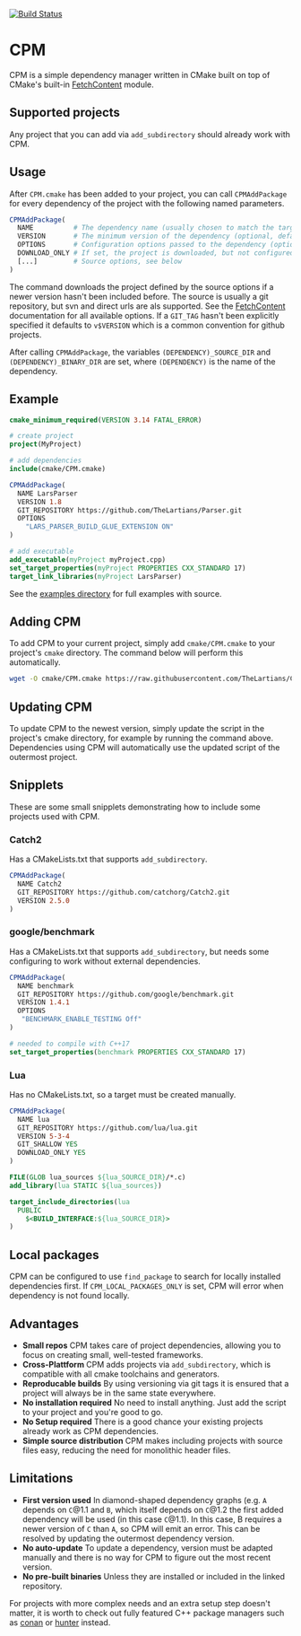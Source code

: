 [![Build Status](https://travis-ci.com/TheLartians/CPM.svg?branch=master)](https://travis-ci.com/TheLartians/CPM)

# CPM

CPM is a simple dependency manager written in CMake built on top of CMake's built-in [FetchContent](https://cmake.org/cmake/help/latest/module/FetchContent.html) module.

## Supported projects

Any project that you can add via `add_subdirectory` should already work with CPM.

## Usage

After `CPM.cmake` has been added to your project, you can call `CPMAddPackage` for every dependency of the project with the following named parameters.

```cmake
CPMAddPackage(
  NAME          # The dependency name (usually chosen to match the target name)
  VERSION       # The minimum version of the dependency (optional, defaults to 0)
  OPTIONS       # Configuration options passed to the dependency (optional)
  DOWNLOAD_ONLY # If set, the project is downloaded, but not configured (optional)
  [...]         # Source options, see below
)
```

The command downloads the project defined by the source options if a newer version hasn't been included before.
The source is usually a git repository, but svn and direct urls are als supported.
See the [FetchContent](https://cmake.org/cmake/help/latest/module/FetchContent.html) documentation for all available options.
If a `GIT_TAG` hasn't been explicitly specified it defaults to `v$VERSION` which is a common convention for github projects.

After calling `CPMAddPackage`, the variables `(DEPENDENCY)_SOURCE_DIR` and `(DEPENDENCY)_BINARY_DIR` are set, where `(DEPENDENCY)` is the name of the dependency.

## Example

```cmake
cmake_minimum_required(VERSION 3.14 FATAL_ERROR)

# create project
project(MyProject)

# add dependencies
include(cmake/CPM.cmake)

CPMAddPackage(
  NAME LarsParser
  VERSION 1.8
  GIT_REPOSITORY https://github.com/TheLartians/Parser.git
  OPTIONS
    "LARS_PARSER_BUILD_GLUE_EXTENSION ON"
)

# add executable
add_executable(myProject myProject.cpp)
set_target_properties(myProject PROPERTIES CXX_STANDARD 17)
target_link_libraries(myProject LarsParser)
```

See the [examples directory](https://github.com/TheLartians/CPM/tree/master/examples) for full examples with source.

## Adding CPM

To add CPM to your current project, simply add `cmake/CPM.cmake` to your project's `cmake` directory. The command below will perform this automatically.

```bash
wget -O cmake/CPM.cmake https://raw.githubusercontent.com/TheLartians/CPM/master/cmake/CPM.cmake
```

## Updating CPM

To update CPM to the newest version, simply update the script in the project's cmake directory, for example by running the command above. Dependencies using CPM will automatically use the updated script of the outermost project.

## Snipplets

These are some small snipplets demonstrating how to include some projects used with CPM.

### Catch2

Has a CMakeLists.txt that supports `add_subdirectory`.

```cmake
CPMAddPackage(
  NAME Catch2
  GIT_REPOSITORY https://github.com/catchorg/Catch2.git
  VERSION 2.5.0
)
```

### google/benchmark

Has a CMakeLists.txt that supports `add_subdirectory`, but needs some configuring to work without external dependencies.

```cmake
CPMAddPackage(
  NAME benchmark
  GIT_REPOSITORY https://github.com/google/benchmark.git
  VERSION 1.4.1
  OPTIONS
   "BENCHMARK_ENABLE_TESTING Off"
)

# needed to compile with C++17
set_target_properties(benchmark PROPERTIES CXX_STANDARD 17)
```

### Lua

Has no CMakeLists.txt, so a target must be created manually.

```cmake
CPMAddPackage(
  NAME lua
  GIT_REPOSITORY https://github.com/lua/lua.git
  VERSION 5-3-4
  GIT_SHALLOW YES
  DOWNLOAD_ONLY YES
)

FILE(GLOB lua_sources ${lua_SOURCE_DIR}/*.c)
add_library(lua STATIC ${lua_sources})

target_include_directories(lua
  PUBLIC
    $<BUILD_INTERFACE:${lua_SOURCE_DIR}>
)
```

## Local packages

CPM can be configured to use `find_package` to search for locally installed dependencies first.
If `CPM_LOCAL_PACKAGES_ONLY` is set, CPM will error when dependency is not found locally.

## Advantages

- **Small repos** CPM takes care of project dependencies, allowing you to focus on creating small, well-tested frameworks.
- **Cross-Plattform** CPM adds projects via `add_subdirectory`, which is compatible with all cmake toolchains and generators.
- **Reproducable builds** By using versioning via git tags it is ensured that a project will always be in the same state everywhere.
- **No installation required** No need to install anything. Just add the script to your project and you're good to go.
- **No Setup required** There is a good chance your existing projects already work as CPM dependencies.
- **Simple source distribution** CPM makes including projects with source files easy, reducing the need for monolithic header files.

## Limitations

- **First version used** In diamond-shaped dependency graphs (e.g. `A` depends on `C`@1.1 and `B`, which itself depends on `C`@1.2 the first added dependency will be used (in this case `C`@1.1). In this case, B requires a newer version of `C` than `A`, so CPM will emit an error. This can be resolved by updating the outermost dependency version.
- **No auto-update** To update a dependency, version must be adapted manually and there is no way for CPM to figure out the most recent version.
- **No pre-built binaries** Unless they are installed or included in the linked repository. 

For projects with more complex needs and an extra setup step doesn't matter, it is worth to check out fully featured C++ package managers such as [conan](https://conan.io) or [hunter](https://github.com/ruslo/hunter) instead.
